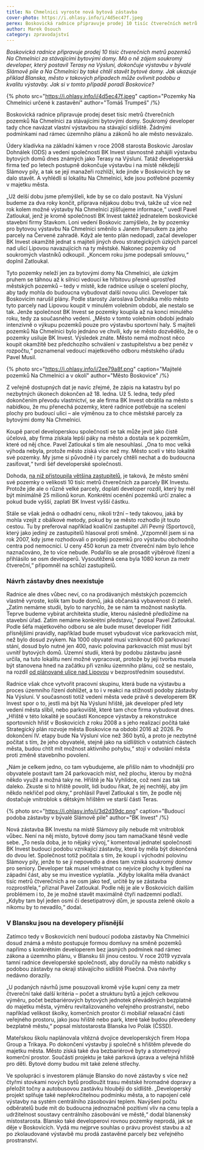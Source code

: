```yaml
---
title: Na Chmelnici vyroste nová bytová zástavba
cover-photo: https://i.ohlasy.info/i/4d5ec47f.jpeg
perex: Boskovická radnice připravuje prodej 10 tisíc čtverečních metrů pozemků Na Chmelnici za stávajícími bytovými domy. Má o ně zájem soukromý developer, který postavil Terasy na Výsluní, dokončuje výstavbu v bývalé Slámově pile a Na Chmelnici by také chtěl stavět bytové domy.
author: Marek Osouch
category: zpravodajství
---
```


*Boskovická radnice připravuje prodej 10 tisíc čtverečních metrů pozemků Na Chmelnici za stávajícími bytovými domy. Má o ně zájem soukromý developer, který postavil Terasy na Výsluní, dokončuje výstavbu v bývalé Slámově pile a Na Chmelnici by také chtěl stavět bytové domy. Jak ukazuje příklad Blanska, město v takových případech může ovlivnit podobu a kvalitu výstavby. Jak si v tomto případě poradí Boskovice?*

{% photo src="https://i.ohlasy.info/i/4d5ec47f.jpeg" caption="Pozemky Na Chmelnici určené k zastavění" author="Tomáš Trumpeš" /%}

Boskovická radnice připravuje prodej deset tisíc metrů čtverečních pozemků Na Chmelnici za stávajícími bytovými domy. Soukromý developer tady chce navázat vlastní výstavbou na stávající sídliště. Žádnými podmínkami nad rámec územního plánu a zákonů ho ale město nesvázalo.

Údery kladívka na základní kámen v roce 2008 starosta Boskovic Jaroslav Dohnálek (ODS) a vedení společnosti BK Invest slavnostně zahájili výstavbu bytových domů dnes známých jako Terasy na Výsluní. Tatáž developerská firma teď po letech postupně dokončuje výstavbu i na místě někdejší Slámovy pily, a tak se její manažeři rozhlíží, kde jinde v Boskovicích by se dalo stavět. A vyhlédli si lokalitu Na Chmelnici, kde jsou potřebné pozemky v majetku města.

„Už delší dobu jsme přemýšleli, kde by se co dalo postavit. Na Výsluní budeme za dva roky končit, příprava nějakou dobu trvá, takže už více než rok kolem možné výstavby Na Chmelnici zjišťujeme informace,“ uvedl Pavel Zatloukal, jenž je kromě společnosti BK Invest taktéž jednatelem boskovické stavební firmy Stavkom. Loni vedení Boskovic zamýšlelo, že by pozemky pro bytovou výstavbu Na Chmelnici směnilo s Janem Paroulkem za jeho parcely na Červené zahradě. Když ale tento plán nedopadl, začal developer BK Invest okamžitě jednat s majiteli jiných dvou strategických úzkých parcel nad ulicí Lipovou navazujících na ty městské. Nakonec pozemky od soukromých vlastníků odkoupil. „Koncem roku jsme podepsali smlouvu,“ doplnil Zatloukal.

Tyto pozemky neleží jen za bytovými domy Na Chmelnici, ale úzkým pruhem se táhnou až k silnici vedoucí ke hřbitovu přesně uprostřed městských pozemků – tedy v místě, kde radnice usiluje o scelení plochy, aby tady mohla do budoucna vybudovat další novou ulici. Developer tak Boskovicím narušil plány. Podle starosty Jaroslava Dohnálka mělo město tyto parcely nad Lipovou koupit v minulém volebním období, ale nestalo se tak. Jenže společnost BK Invest se pozemky koupila až na konci minulého roku, tedy za současného vedení. „Město v tomto volebním období jednalo intenzivně o výkupu pozemků pouze pro výstavbu sportovní haly. S majiteli pozemků Na Chmelnici bylo jednáno ve chvíli, kdy se město dozvědělo, že o pozemky usiluje BK Invest. Výsledek znáte. Město nemá možnost něco koupit okamžitě bez předchozího schválení v zastupitelstvu a bez peněz v rozpočtu,“ poznamenal vedoucí majetkového odboru městského úřadu Pavel Musil.

{% photo src="https://i.ohlasy.info/i/2ee79a8f.png" caption="Majitelé pozemků Na Chmelnici a v okolí" author="Město Boskovice" /%}

Z veřejně dostupných dat je navíc zřejmé, že zápis na katastru byl po nezbytných úkonech dokončen až 18. ledna. Už 5. ledna, tedy před dokončením převodu vlastnictví, se ale firma BK Invest obrátila na město s nabídkou, že mu přenechá pozemky, které radnice potřebuje na scelení plochy pro budoucí ulici – ale výměnou za to chce městské parcely za bytovými domy Na Chmelnici.

Koupě parcel developerskou společností se tak může jevit jako čistě účelová, aby firma získala lepší páky na město a dostala se k pozemkům, které od něj chce. Pavel Zatloukal s tím ale nesouhlasí. „Ona to moc velká výhoda nebyla, protože město získá více než my. Město scelí v této lokalitě své pozemky. My jsme si původně i ty parcely chtěli nechat a do budoucna zasíťovat,“ tvrdí šéf developerské společnosti.

Dohoda, [na niž přistoupila většina zastupitelů](https://ohlasy.info/clanky/2021/02/zastupitelstvo.html), je taková, že město smění své pozemky o velikosti 10 tisíc metrů čtverečních za parcely BK Investu. Protože jde ale o různě velké parcely, doplatí developer rozdíl, který by měl být minimálně 25 milionů korun. Konkrétní ocenění pozemků určí znalec a pokud bude vyšší, zaplatí BK Invest vyšší částku.

Stále se však jedná o odhadní cenu, nikoli tržní – tedy takovou, jaká by mohla vzejít z obálkové metody, pokud by se město rozhodlo jít touto cestou. Tu by preferoval například koaliční zastupitel Jiří Pevný (Sportovci), který jako jediný ze zastupitelů hlasoval proti směně. „Vzpomněl jsem si na rok 2007, kdy jsme rozhodovali o prodeji pozemků pro výstavbu obchodního centra pod nemocnicí. U ceny 450 korun za metr čtvereční nám bylo lehce naznačováno, že to více nebude. Podařilo se ale prosadit výběrové řízení a přihlásilo se osm developerů. Vysoutěžená cena byla 1080 korun za metr čtvereční,“ připomněl na schůzi zastupitelů.

### Návrh zástavby dnes neexistuje

Radnice ale dnes vůbec neví, co na prodávaných městských pozemcích vlastně vyroste, kolik tam bude domů, jaká občanská vybavenost či zeleň. „Zatím nemáme studii, bylo to narychlo, že se nám ta možnost naskytla. Teprve budeme vybírat architekta studie, kterou následně předložíme na stavební úřad. Zatím nemáme konkrétní představu,“ popsal Pavel Zatloukal. Podle šéfa majetkového odboru se ale bude muset developer řídit přísnějšími pravidly, například bude muset vybudovat více parkovacích míst, než bylo dosud zvykem. Na 1000 obyvatel musí vzniknout 600 parkovací stání, dosud bylo nutné jen 400, navíc polovina parkovacích míst musí být uvnitř bytových domů. Územní studii, která by podobu zástavbu jasně určila, na tuto lokalitu není možné vypracovat, protože by její tvorba musela být stanovena hned na začátku při vzniku územního plánu, což se nestalo, na rozdíl [od plánované ulice nad Lipovou](https://www.boskovice.cz/uzemni-studie-zastavby-v-lokalite-na-chmelnici/d-41326) v bezprostředním sousedství.

Radnice však chce vytvořit pracovní skupinu, která bude na výstavbu a proces územního řízení dohlížet, a to i v reakci na stížnosti podoby zástavby Na Výsluní. V současnosti totiž vedení města vede právě s developerem BK Invest spor o to, jestli má být Na Výsluní hřiště, jak developer před lety vedení města slíbil, nebo parkoviště, které tam chce firma vybudovat dnes. „Hřiště v této lokalitě je součástí Koncepce výstavby a rekonstrukce sportovních hřišť v Boskovicích z roku 2008 a s jeho realizací počítá také Strategický plán rozvoje města Boskovice na období 2016 až 2026. Po dokončení IV. etapy bude Na Výsluní více než 360 bytů, a proto je nezbytné počítat s tím, že jeho obyvatelé, stejně jako na sídlištích v ostatních částech města, budou chtít mít možnost aktivního pohybu,“ stojí v odvolání města proti změně stavebního povolení.

„Nám je celkem jedno, co tam vybudujeme, ale přišlo nám to vhodnější pro obyvatele postavit tam 24 parkovacích míst, než plochu, kterou by možná někdo využil a možná taky ne. Hřiště je Na Vyhlídce, což není zas tak daleko. Zkuste si to hřiště povolit, lidi budou říkat, že jej nechtějí, aby jim někdo nekřičel pod okny,“ prohlásil Pavel Zatloukal s tím, že podle něj dostačuje vnitroblok s dětským hřištěm ve starší části Teras.

{% photo src="https://i.ohlasy.info/i/3d2d39dc.png" caption="Budoucí podoba zástavby v bývalé Slámově pile" author="BK Invest" /%}

Nová zástavba BK Investu na místě Slámovy pily nebude mít vnitroblok vůbec. Není na něj místo, bytové domy jsou tam namačkané těsně vedle sebe. „To nesla doba, je to nějaký vývoj,“ komentoval jednatel společnosti BK Invest budoucí podobu vznikající zástavby, která by měla být dokončená do dvou let. Společnost totiž počítala s tím, že koupí i východní polovinu Slámovy pily, jenže to se jí nepovedlo a dnes tam vzniká soukromý domov pro seniory. Developer tak musel vměstnat co nejvíce plochy k bydlení na západní část, aby se mu investice vyplatila. „Kdyby lokalita měla dvanáct tisíc metrů čtverečních a ne osm jako teď, určitě by se zástavba rozprostřela,“ přiznal Pavel Zatloukal. Podle něj je ale v Boskovicích dalším problémem i to, že je možné stavět maximálně čtyři nadzemní podlaží. „Kdyby tam byl jeden osmi či desetipatrový dům, je spousta zeleně okolo a nikomu by to nevadilo,“ dodal.

### V Blansku jsou na developery přísnější

Zatímco tedy v Boskovicích není budoucí podoba zástavby Na Chmelnici dosud známá a město postupuje formou domluvy na směně pozemků napřímo s konkrétním developerem bez jasných podmínek nad rámec zákona a územního plánu, v Blansku šli jinou cestou. V roce 2019 vyzvala tamní radnice developerské společnosti, aby doručily na město nabídky s podobou zástavby na okraji stávajícího sídliště Písečná. Dva návrhy nedávno dorazily.

„U podaných návrhů jsme posuzovali kromě výše kupní ceny za metr čtvereční také další kritéria – počet a strukturu bytů a jejich celkovou výměru, počet bezbariérových bytových jednotek převáděných bezplatně do majetku města, výměru revitalizovaného veřejného prostranství, nebo například velikost školky, komerčních prostor či mobiliář relaxační části veřejného prostoru, jako jsou hřiště nebo park, které také budou převedeny bezplatně městu,“ popsal místostarosta Blanska Ivo Polák (ČSSD).

Mateřskou školu naplánovala vítězná dvojice developerských firem Hopa Group a Trikaya. Po dokončení výstavby ji společně s hřištěm převede do majetku města. Město získá také dva bezbariérové byty a stometrový komerční prostor. Součástí projektu je také parková úprava a veřejná hřiště pro děti. Bytové domy budou mít také zelené střechy.

Ve spolupráci s investorem plánuje Blansko do nové zástavby s více než čtyřmi stovkami nových bytů prodloužit trasu městské hromadné dopravy a přeložit točny a autobusovou zastávku hlouběji do sídliště. „Developerský projekt splňuje také nepřekročitelnou podmínku města, a to napojení celé výstavby na systém centrálního zásobování teplem. Navýšení počtu odběratelů bude mít do budoucna jednoznačně pozitivní vliv na cenu tepla a udržitelnost soustavy centrálního zásobování ve městě,“ dodal blanenský místostarosta. Blansko také developerovi rovnou pozemky neprodá, jak se děje v Boskovicích. Vydá mu nejprve souhlas o právu provést stavbu a až po zkolaudované výstavbě mu prodá zastavěné parcely bez veřejného prostranství.
